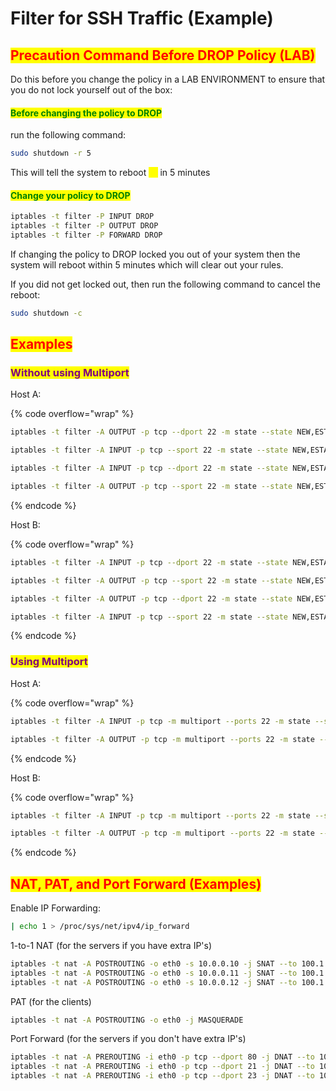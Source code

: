 # Filter for SSH Traffic (Example)

## <mark style="color:red;">Precaution Command Before DROP Policy (LAB)</mark>

Do this before you change the policy in a LAB ENVIRONMENT to ensure that you do not lock yourself out of the box:

#### <mark style="color:green;">Before changing the policy to DROP</mark>

run the following command:

```bash
sudo shutdown -r 5
```

This will tell the system to reboot <mark style="color:yellow;">`-r`</mark> in 5 minutes

#### <mark style="color:green;">Change your policy to DROP</mark>

```bash
iptables -t filter -P INPUT DROP
iptables -t filter -P OUTPUT DROP
iptables -t filter -P FORWARD DROP
```

If changing the policy to DROP locked you out of your system then the system will reboot within 5 minutes which will clear out your rules.

If you did not get locked out, then run the following command to cancel the reboot:

```bash
sudo shutdown -c
```

## <mark style="color:red;">Examples</mark>

### <mark style="color:purple;">Without using Multiport</mark>

Host A:

{% code overflow="wrap" %}
```bash
iptables -t filter -A OUTPUT -p tcp --dport 22 -m state --state NEW,ESTABLISHED -j ACCEPT

iptables -t filter -A INPUT -p tcp --sport 22 -m state --state NEW,ESTABLISHED -j ACCEPT

iptables -t filter -A INPUT -p tcp --dport 22 -m state --state NEW,ESTABLISHED -j ACCEPT

iptables -t filter -A OUTPUT -p tcp --sport 22 -m state --state NEW,ESTABLISHED -j ACCEPT
```
{% endcode %}

Host B:

{% code overflow="wrap" %}
```bash
iptables -t filter -A INPUT -p tcp --dport 22 -m state --state NEW,ESTABLISHED -j ACCEPT

iptables -t filter -A OUTPUT -p tcp --sport 22 -m state --state NEW,ESTABLISHED -j ACCEPT

iptables -t filter -A OUTPUT -p tcp --dport 22 -m state --state NEW,ESTABLISHED -j ACCEPT

iptables -t filter -A INPUT -p tcp --sport 22 -m state --state NEW,ESTABLISHED -j ACCEPT
```
{% endcode %}

### <mark style="color:purple;">Using Multiport</mark>

Host A:

{% code overflow="wrap" %}
```bash
iptables -t filter -A INPUT -p tcp -m multiport --ports 22 -m state --state NEW,ESTABLISHED -j ACCEPT

iptables -t filter -A OUTPUT -p tcp -m multiport --ports 22 -m state --state NEW,ESTABLISHED -j ACCEPT
```
{% endcode %}

Host B:

{% code overflow="wrap" %}
```bash
iptables -t filter -A INPUT -p tcp -m multiport --ports 22 -m state --state NEW,ESTABLISHED -j ACCEPT

iptables -t filter -A OUTPUT -p tcp -m multiport --ports 22 -m state --state NEW,ESTABLISHED -j ACCEPT
```
{% endcode %}

## <mark style="color:red;">NAT, PAT, and Port Forward (Examples)</mark>

Enable IP Forwarding:

```bash
| echo 1 > /proc/sys/net/ipv4/ip_forward
```

1-to-1 NAT (for the servers if you have extra IP's)

```bash
iptables -t nat -A POSTROUTING -o eth0 -s 10.0.0.10 -j SNAT --to 100.1.1.10
iptables -t nat -A POSTROUTING -o eth0 -s 10.0.0.11 -j SNAT --to 100.1.1.11
iptables -t nat -A POSTROUTING -o eth0 -s 10.0.0.12 -j SNAT --to 100.1.1.12
```

PAT (for the clients)

```bash
iptables -t nat -A POSTROUTING -o eth0 -j MASQUERADE
```

Port Forward (for the servers if you don't have extra IP's)

```bash
iptables -t nat -A PREROUTING -i eth0 -p tcp --dport 80 -j DNAT --to 10.0.0.10:80
iptables -t nat -A PREROUTING -i eth0 -p tcp --dport 21 -j DNAT --to 10.0.0.11:21
iptables -t nat -A PREROUTING -i eth0 -p tcp --dport 23 -j DNAT --to 10.0.0.12:23
```
